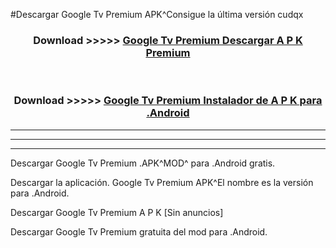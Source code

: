 #Descargar Google Tv Premium  APK^Consigue la última versión cudqx



<div align="center">
<h3>Download >>>>> <a href="https://es-sites.web.app/?es= Google Tv Premium ">Google Tv Premium  Descargar A P K Premium</a></h3><br>

<h3>Download >>>>> <a href="https://es-sites.web.app/?es= Google Tv Premium ">Google Tv Premium  Instalador de A P K para .Android</a></h3>
</div>


----------------------------------------------------------

----------------------------------------------------------

----------------------------------------------------------

Descargar Google Tv Premium  .APK^MOD^ para .Android gratis.

Descargar la aplicación. Google Tv Premium  APK^El nombre es la versión para .Android.

Descargar Google Tv Premium  A P K [Sin anuncios]

Descargar Google Tv Premium  gratuita del mod para .Android.